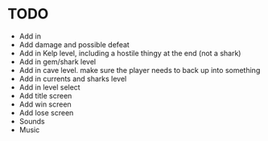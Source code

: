 # TODO
- Add in 
- Add damage and possible defeat
- Add in Kelp level, including a hostile thingy at the end (not a shark)
- Add in gem/shark level
- Add in cave level. make sure the player needs to back up into something
- Add in currents and sharks level
- Add in level select
- Add title screen
- Add win screen
- Add lose screen
- Sounds
- Music